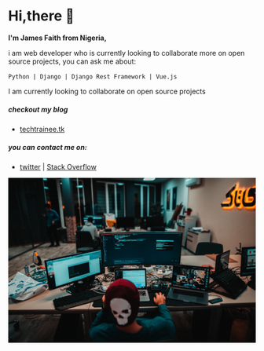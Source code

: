 
# Hi,there 👋

  **I'm James Faith from Nigeria,**
  
  i am web developer who is currently looking to collaborate more on open source projects,
  you can ask me about:

    Python | Django | Django Rest Framework | Vue.js
    
    
   I am currently looking to collaborate on open source projects
   
   
   
   ##### checkout my blog
   
   - [techtrainee.tk](https://techtrainee.tk) 
   
   ##### you can contact me on:
   
   - [twitter](https://twitter.com/I_am_camzy) | [Stack Overflow](https://stackoverflow.com/users/13683741/camzy)
   
   ![pic](https://github.com/blackpandan/my_pictures/blob/main/arian-darvishi-wh-RPfR_3_M-unsplash.jpg)

